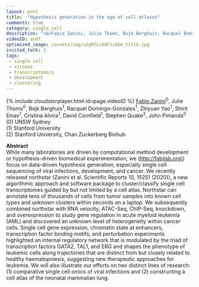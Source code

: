```yaml
---
layout: post
title:  "Hypothesis generation in the age of cell atlases"
comments: true
category: single_cell
description: "<b>Fabio Zanini, Julie Thoms, Bojk Berghuis, Racquel Domingo-Gonzales, Zhiyuan Yao, Shirit Einav, Cristina Alvira, David Cornfield, Stephen Quake, John Pimanda</b><br/>While many laboratories are driven by computationa..."
videoID: asdf
optimized_image: /assets/img/x2yM7LcXdCSi0bm_title.jpg
invited_talk: 1
tags:
 - single cell
 - viruses
 - transcriptomics
 - development
 - clustering
---
```

{% include cloudstorplayer.html id=page.videoID %}
[<u>Fabio Zanini</u>](http://fabilab.org)<sup>0</sup>, Julie Thoms<sup>0</sup>, Bojk Berghuis<sup>1</sup>, Racquel Domingo-Gonzales<sup>1</sup>, Zhiyuan Yao<sup>1</sup>, Shirit Einav<sup>1</sup>, Cristina Alvira<sup>1</sup>, David Cornfield<sup>1</sup>, Stephen Quake<sup>2</sup>, John Pimanda<sup>0</sup><br/>
\(0\) UNSW Sydney<br/>
\(1\) Stanford University<br/>
\(2\) Stanford University, Chan Zuckerberg Biohub


<b>Abstract</b><br/>
While many laboratories are driven by computational method development or hypothesis-driven biomedical experimentation, we \(http://fabilab.org\) focus on data-driven hypothesis generation, especially single cell sequencing of viral infections, development, and cancer. We recently released northstar \(Zanini et al. Scientific Reports 10, 15251 \(2020\)\), a new algorithmic approach and software package to cluster/classify single cell transcriptomes guided by but not limited by a cell atlas. Northstar can annotate tens of thousands of cells from tumor samples into known cell types and unknown clusters within seconds on a laptop. We subsequently combined northstar with RNA velocity, ATAC-Seq, ChIP-Seq, knockdown, and overexpression to study gene regulation in acute myeloid leukemia \(AML\) and discovered an unknown level of heterogeneity within cancer cells. Single cell gene expression, chromatin state at enhancers, transcription factor binding motifs, and perturbation experiments highlighted an internal regulatory network that is modulated by the triad of transcription factors GATA2, TAL1, and ERG and shapes the phenotype of leukemic cells along trajectories that are distinct from but closely related to healthy haematopoiesis, suggesting new therapeutic approaches for leukemia. We will also illustrate our efforts on two distinct lines of research: \(1\) comparative single cell omics of viral infections and \(2\) constructing a cell atlas of the neonatal mammalian lung.
